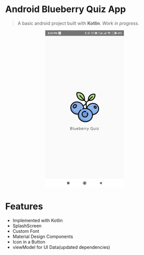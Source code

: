 # Android Blueberry Quiz App

> A basic android project built with **Kotlin**. *Work in progress*.


<p align="center">
  <img src="assets/Blueberry.jpg" alt="Blueberry Quiz" width="250"/>
</p>

# Features

* Implemented with Kotlin
* SplashScreen 
* Custom Font
* Material Design Components
* Icon in a Button
* viewModel for UI Data(updated dependencies)
